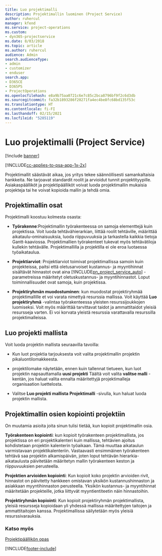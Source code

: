```yaml
---
title: Luo projektimalli
description: Projektimallin luominen (Project Service)
author: ruhercul
manager: kfend
ms.service: project-operations
ms.custom:
- dyn365-projectservice
ms.date: 8/03/2018
ms.topic: article
ms.author: ruhercul
audience: Admin
search.audienceType:
- admin
- customizer
- enduser
search.app:
- D365CE
- D365PS
- ProjectOperations
ms.openlocfilehash: e8a9b75aa0721c6e7c85c2bca8796bf9f2c6d3db
ms.sourcegitcommit: fa32b1893286f20271fa4ec4be8fc68bd135f53c
ms.translationtype: HT
ms.contentlocale: fi-FI
ms.lasthandoff: 02/15/2021
ms.locfileid: "5285119"
---
```

# <a name="create-a-project-template-project-service"></a>Luo projektimalli (Project Service)

[!include [banner](../includes/psa-now-project-operations.md)]

[!INCLUDE[cc-applies-to-psa-app-1x-2x](../includes/cc-applies-to-psa-app-1x-2x.md)]

Projektimallit säästävät aikaa, jos yritys tekee säännöllisesti samankaltaisia hankkeita. Ne tarjoavat standardit roolit ja arvioidut tunnit projektityypille. Asiakaspäälliköt ja projektipäälliköt voivat luoda projektimallin mukaisia projekteja tai he voivat kopioida mallin ja tehdä omia.  
  
## <a name="components-of-project-template"></a>Projektimallin osat
 Projektimalli koostuu kolmesta osasta:  
  
- **Työrakenne**:Projektimallin työrakenteessa on samoja elementtejä kuin projektissa. Voit luoda tehtävähierarkian, liittää roolit tehtäville, määrittää aikataulu-ominaisuuksia, luoda riippuvuuksia ja tarkastella kaikkia tietoja Gantt-kaaviossa. Projektimallien työrakenteet tukevat myös tehtävätiloja kullekin tehtävälle. Projektimallilla ja projektilla ei ole eroa luotaessa työaikataulua.  
  
- **Projektiarviot**: Projektiarviot toimivat projektimallissa samoin kuin projekteissa, paitsi että oletusarvoiset kustannus- ja myyntihinnat sisältävät hinnastot ovat aina [!INCLUDE[pn_project_service_auto](../includes/pn-project-service-auto.md)] -parametreissa määritetyt oletuskustannus- ja myyntihinnastot. Loput toiminnallisuudet ovat samoja, kuin projektissa.  
  
- **Projektiryhmän muodostuminen**: kun muodostat projektiryhmää projektimallille et voi varata nimettyä resurssia mallissa. Voit käyttää **Luo projektiryhmä** -valintaa työrakenteessa yleisten resurssijoukkojen luomiseksi. Voit myös määrittää tarvittavat taidot ja ammattitaidot yleisiä resursseja varten. Ei voi korvata yleistä resurssia varattavalla resurssilla projektimalleissa.  
  
## <a name="create-a-project-from-a-template"></a>Luo projekti mallista  
 Voit luoda projektin mallista seuraavilla tavoilla:  
  
-   Kun luot projektia tarjouksesta voit valita projektimallin projektin pikaluontilomakkeesta.  
  
-   projektilomake näytetään, ennen kuin tallennat tietueen, kun luot projektin napsauttamalla **uusi projekti** Täältä voit valita **valitse malli** -kentän, jos haluat valita ennalta määritettyjä projektimalleja organisaation luettelosta.  
  
-   Valitse **Luo projekti mallista** **Projektimalli** -sivulla, kun haluat luoda projektin mallista.  
  
## <a name="copying-components-of-a-template-to-a-project"></a>Projektimallin osien kopiointi projektiin  
 On muutamia asioita joita sinun tulisi tietää, kun kopioit projektimallin osia.  
  
 **Työrakenteen kopiointi**: kun kopioit työrakenteen projektimallista, jos projektissa on eri projektikalenteri kuin mallissa, tehtävien ajoitus kohdistetaan projektin kalenterin työaikaan. Tämä muuttaa aikataulun varmistavaan projektikalenteriin. Vastaavasti ensimmäinen työrakenteen tehtävä saa projektin alkamispäivän, joten loput tehtävän hierarkia-aikataulusta päivitetään määritetyn mallin työrakenteen keston ja riippuvuuksien perusteella.  
  
 **Projektien arvioiden kopiointi**: Kun kopioit koko projektin arvioiden rivit, hinnastot on päivitetty hankkeen omistavan yksikön kustannushinnaston ja asiakkaan myyntihinnaston perusteella. Yksikön kustannus- ja myyntihinnat määritetään projekteille, jotka liittyvät myyntientiteetin näin hinnastoihin.  
  
 **Projektiryhmän kopiointi**: Kun kopioit projektiryhmän projektimallista, yleisiä resursseja kopioidaan yli yhdessä mallissa määritettyjen taitojen ja ammattitaitojen kanssa. Projektimallissa säilytetään myös yleisiä resurssivarauksia.  
  
### <a name="see-also"></a>Katso myös  
 [Projektipäällikön opas](../psa/project-manager-guide.md)


[!INCLUDE[footer-include](../includes/footer-banner.md)]